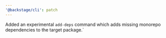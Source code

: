```yaml
---
'@backstage/cli': patch
---
```


Added an experimental `add-deps` command which adds missing monorepo dependencies to the target package.`
